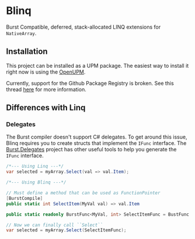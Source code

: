 Blinq
=====

Burst Compatible, deferred, stack-allocated LINQ extensions for `NativeArray`.

Installation
------------

This project can be installed as a UPM package. The easiest way to install it right now is using the [OpenUPM](https://openupm.com/packages/com.careboo.blinq/).

Currently, support for the Github Package Registry is broken. See this thread [here](https://forum.unity.com/threads/unable-to-publish-upm-packages-to-github-package-repo-as-of-07-10-2020.985268/#post-6409311) for more information.

Differences with Linq
---------------------

### Delegates

The Burst compiler doesn't support C# delegates. To get around this issue, Blinq requires you to create structs that implement the `IFunc` interface. The [Burst.Delegates](https://github.com/CareBoo/Burst.Delegates) project has other useful tools to help you generate the `IFunc` interface.

```cs
/*--- Using Linq ---*/
var selected = myArray.Select(val => val.Item);

/*--- Using Blinq ---*/

// Must define a method that can be used as FunctionPointer
[BurstCompile]
public static int SelectItem(MyVal val) => val.Item

public static readonly BurstFunc<MyVal, int> SelectItemFunc = BustFunc.Compile(SelectItem);

// Now we can finally call ``Select``
var selected = myArray.Select(SelectItemFunc);
```

